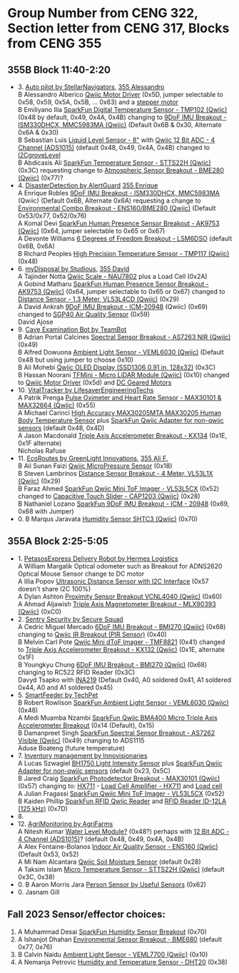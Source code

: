 # Group Number from CENG 322, Section letter from CENG 317, Blocks from CENG 355
## 355B Block 11:40-2:20   
- 3\. [Auto pilot by StellarNavigators](https://github.com/AlessandroAlberico7149/ProjectUranus), [355 Alessandro](https://github.com/PrototypeZone/hardware-project-AlessandroAlberico7149)   
   B Alessandro Alberico [Qwiic Motor Driver](https://www.sparkfun.com/products/15451) (0x5D, jumper selectable to 0x58, 0x59, 0x5A, 0x5B, ... 0x63) and a [stepper motor](https://www.sparkfun.com/products/19515)    
   B Emiliyano Ilia [SparkFun Digital Temperature Sensor - TMP102 (Qwiic)](https://www.sparkfun.com/products/16304) (0x48 by default, 0x49, 0x4A, 0x4B) changing to [9DoF IMU Breakout - ISM330DHCX, MMC5983MA (Qwiic)](https://www.sparkfun.com/products/19895) (Default 0x6B & 0x30, Alternate 0x6A & 0x30)   
   B Sebastian Luis [Liquid Level Sensor - 8"](https://www.sparkfun.com/products/10221) with [Qwiic 12 Bit ADC - 4 Channel (ADS1015)](https://www.sparkfun.com/products/15334) (default 0x48, 0x49, 0x4A, 0x4B) changed to [I2CgroveLevel](https://canada.newark.com/seeed-studio/101020635/water-level-sensor-board-arduino/dp/42AK5700)   
   B Abdicasis Ali [SparkFun Temperature Sensor - STTS22H (Qwiic)](https://www.sparkfun.com/products/21262) (0x3C) requesting change to [Atmospheric Sensor Breakout - BME280 (Qwiic)](https://www.sparkfun.com/products/15440) (0x77)?   
- 4\. [DisasterDetection by AlertGuard](https://github.com/EnriqueRobles2490/DisasterDetectionTool) [355 Enrique](https://github.com/PrototypeZone/hardware-project-EnriqueRobles2490)   
   A Enrique Robles [9DoF IMU Breakout - ISM330DHCX, MMC5983MA](https://www.sparkfun.com/products/19895) (Qwiic) (Default 0x6B, Alternate 0x6A) requesting a change to [Environmental Combo Breakout - ENS160/BME280 (Qwiic)](https://www.sparkfun.com/products/22858) (Default 0x53/0x77, 0x52/0x76)   
   A Komal Devi [SparkFun Human Presence Sensor Breakout - AK9753 (Qwiic)](https://www.sparkfun.com/products/14349) (0x64, jumper selectable to 0x65 or 0x67)   
   A Devonte Williams [6 Degrees of Freedom Breakout - LSM6DSO](https://www.sparkfun.com/products/18020) (default 0x6B, 0x6A)   
   B Richard Peoples [High Precision Temperature Sensor - TMP117 (Qwiic)](https://www.sparkfun.com/products/15805) (0x48)   
- 6\. [myDisposal by Studious](https://github.com/TajinderNotta9056/Studious), [355 David](https://github.com/PrototypeZone/hardware-project-DavidAnkrah1980)   
    A Tajinder Notta [Qwiic Scale - NAU7802](https://www.sparkfun.com/products/15242) plus a Load Cell (0x2A)   
    A Gobind Matharu [SparkFun Human Presence Sensor Breakout - AK9753 (Qwiic)](https://www.sparkfun.com/products/14349) (0x64, jumper selectable to 0x65 or 0x67) changed to [Distance Sensor - 1.3 Meter, VL53L4CD (Qwiic)](https://www.sparkfun.com/products/18993) (0x29)   
    A David Ankrah [9DoF IMU Breakout - ICM-20948](https://www.sparkfun.com/products/15335) (Qwiic) (0x69) changed to [SGP40 Air Quality Sensor](https://www.adafruit.com/product/4829) (0x59)   
    David Ajose   
- 9\.  [Cave Examination Bot by TeamBot](https://github.com/HassanNoorani5518/CaveExaminationBot)   
    B Adrian Portal Calcines [Spectral Sensor Breakout - AS7263 NIR (Qwiic)](https://www.sparkfun.com/products/14351) (0x49)   
    B Alfred Dowuona [Ambient Light Sensor - VEML6030 (Qwiic)](https://www.sparkfun.com/products/15436) (Default 0x48 but using jumper to choose 0x10)   
    B Ali Mohebi [Qwiic OLED Display (SSD1306 0.91 in, 128x32)](https://www.sparkfun.com/products/17153) (0x3C)   
    B Hassan Noorani [TFMini - Micro LiDAR Module (Qwiic)](https://www.sparkfun.com/products/14786) (0x10) changed to [Qwiic Motor Driver](https://www.sparkfun.com/products/15451) (0x5d) and [DC Geared Motors](https://www.sparkfun.com/products/13302)   
- 10\. [VitalTracker by LifesaverEngineeringTechs](https://github.com/MichaelCarinci0052/LifesaverEngineersVitalTracker)   
   A Patrik Prenga [Pulse Oximeter and Heart Rate Sensor - MAX30101 & MAX32664 (Qwiic)](https://www.sparkfun.com/products/15219) (0x55)   
   A Michael Carinci [High Accuracy MAX30205MTA MAX30205 Human Body Temperature Sensor](https://www.amazon.ca/Accuracy-MAX30205MTA-Temperature-Measuring-Wristband/dp/B09PZDVMSS) plus [SparkFun Qwiic Adapter for non-qwiic sensors](https://www.sparkfun.com/products/14495) (default 0x48, 0x4D)   
   A Jason Macdonald [Triple Axis Accelerometer Breakout - KX134](https://www.sparkfun.com/products/17589) (0x1E, 0x1F alternate)   
   Nicholas Rafuse  
- 11\. [EcoRoutes by GreenLight Innovations](https://github.com/FarazAhmed7778/EcoRoutes), [355 Ali F.](https://github.com/PrototypeZone/hardware-project-Korimuzon)   
    B Ali Sunan Faizi [Qwiic MicroPressure Sensor](https://www.sparkfun.com/products/16476) (0x18)   
    B Steven Lambrinos [Distance Sensor Breakout - 4 Meter, VL53L1X (Qwiic)](https://www.sparkfun.com/products/14722) (0x29)   
    B Faraz Ahmed [SparkFun Qwiic Mini ToF Imager - VL53L5CX](https://www.sparkfun.com/products/19013) (0x52) changed to [Capacitive Touch Slider - CAP1203 (Qwiic)](https://www.sparkfun.com/products/15344) (0x28)   
    B Nathaniel Lozano [SparkFun 9DoF IMU Breakout - ICM - 20948](https://www.sparkfun.com/products/15335) (0x69, 0x68 with Jumper)   
- 0\.  B Marqus Jaravata [Humidity Sensor SHTC3 (Qwiic)](https://www.sparkfun.com/products/16467) (0x70)   

## 355A Block 2:25-5:05   
- 1\. [PetasosExpress Delivery Robot by Hermes Logistics](https://github.com/IlliaPopov1791/PetasosExpress)    
   A William Margalik Optical odometer such as Breakout for ADNS2620 Optical Mouse Sensor change to DC motor   
   A Illia Popov [Ultrasonic Distance Sensor with I2C Interface](https://www.adafruit.com/product/4742) (0x57 doesn't share I2C 100%)   
   A Dylan Ashton [Proximity Sensor Breakout VCNL4040 (Qwiic)](https://www.sparkfun.com/products/15177) (0x60)   
   A Ahmad Aljawish [Triple Axis Magnetometer Breakout - MLX90393 (Qwiic)](https://www.sparkfun.com/products/14571) (0xC0)   
- 2\. [Sentry Security by Secure Squad](https://github.com/DavydTsapko4242/smart-security-app)   
   A Cedric Miguel Mercado [6DoF IMU Breakout - BMI270 (Qwiic)](https://www.sparkfun.com/products/22397) (0x68) changing to [Qwiic IR Breakout (PIR Sensor)](https://www.sparkfun.com/products/15804) (0x40)   
   B Melvin Carl Pote [Qwiic Mini dToF Imager - TMF8821](https://www.sparkfun.com/products/19451) (0x41) changed to [Triple Axis Accelerometer Breakout - KX132 (Qwiic)](https://www.sparkfun.com/products/17871) (0x1E, alternate 0x1F)   
   B Youngkyu Chung [6DoF IMU Breakout - BMI270 (Qwiic)](https://www.sparkfun.com/products/22397) (0x68) changing to RC522 RFID Reader (0x3C)   
   Davyd Tsapko with [INA219](https://www.adafruit.com/product/904) (Default 0x40, A0 soldered 0x41, A1 soldered 0x44, A0 and A1 soldered 0x45)    
- 5\. [SmartFeeder by TechPet](https://github.com/MediMuamba/SmartFeeder)   
   B Robert Rowlison [SparkFun Ambient Light Sensor - VEML6030 (Qwiic)](https://www.sparkfun.com/products/15436) (0x48)   
   A Medi Muamba Nzambi [SparkFun Qwiic BMA400 Micro Triple Axis Accelerometer Breakout](https://www.sparkfun.com/products/21207) (0x14 (Default), 0x15)   
   B Damanpreet Singh [SparkFun Spectral Sensor Breakout - AS7262 Visible (Qwiic)](https://www.sparkfun.com/products/14347) (0x49) changing to ADS1115   
   Aduse Boateng (future temperature)
- 7\. [Inventory management by Innovisionaries](https://github.com/JaredCraig6148/InventoryManagement)   
   A Lucas Szwagiel [BH1750 Light Intensity Sensor](https://www.addicore.com/products/bh1750-light-intensity-sensor) plus [SparkFun Qwiic Adapter for non-qwiic sensors](https://www.sparkfun.com/products/14495) (default 0x23, 0x5C)   
   B Jared Craig [SparkFun Photodetector Breakout - MAX30101 (Qwiic)](https://www.sparkfun.com/products/16474) (0x57) changing to: [HX711](https://www.circuito.io/app?components=9443,13879,200000) - [Load Cell Amplifier - HX711](https://www.sparkfun.com/products/13879) and [Load cell](https://www.sparkfun.com/products/13329)   
   A Julian Fragassi [SparkFun Qwiic Mini ToF Imager - VL53L5CX](https://www.sparkfun.com/products/19013) (0x52)   
   B Kaiden Phillip [SparkFun RFID Qwiic Reader](https://www.sparkfun.com/products/15191) and [RFID Reader ID-12LA (125 kHz)](https://www.sparkfun.com/products/11827) (0x7D)   
- 8\.    
- 12\. [AgriMonitoring by AgriFarms](https://github.com/AlexFontaineBolanos1828/AgriMonitoring)   
    A Nitesh Kumar [Water Level Module?](https://secure.sayal.com/STORE4/prodetails.php?SKU=258280) (0x48?) perhaps with [12 Bit ADC - 4 Channel (ADS1015)](https://www.sparkfun.com/products/15334)? (default 0x48, 0x49, 0x4A, 0x4B)   
    A Alex Fontaine-Bolanos [Indoor Air Quality Sensor - ENS160 (Qwiic)](https://www.sparkfun.com/products/20844) (Default 0x53, 0x52)   
    A Mi Nam Alcantara [Qwiic Soil Moisture Sensor](https://www.sparkfun.com/products/17731) (default 0x28)   
    A Taksim Islam [Micro Temperature Sensor - STTS22H (Qwiic)](https://www.sparkfun.com/products/21273) (default 0x3C, 0x38)   
- 0\.  B Aaron Morris Jara [Person Sensor by Useful Sensors](https://www.sparkfun.com/products/21231) (0x62)   
- 0\.  Jasnam Gill   
 
## Fall 2023 Sensor/effector choices:
1. A Muhammad Desai [SparkFun Humidity Sensor Breakout](https://www.sparkfun.com/products/16467) (0x70)   
2. A Ishanjot Dhahan [Environmental Sensor Breakout - BME680](https://www.sparkfun.com/products/16466) (default 0x77, 0x76)   
3. B Calvin Naidu [Ambient Light Sensor - VEML7700 (Qwiic)](https://www.sparkfun.com/products/18981) (0x10)   
4. A Nemanja Petrovic [Humidity and Temperature Sensor - DHT20](https://www.sparkfun.com/products/18364) (0x38)   

